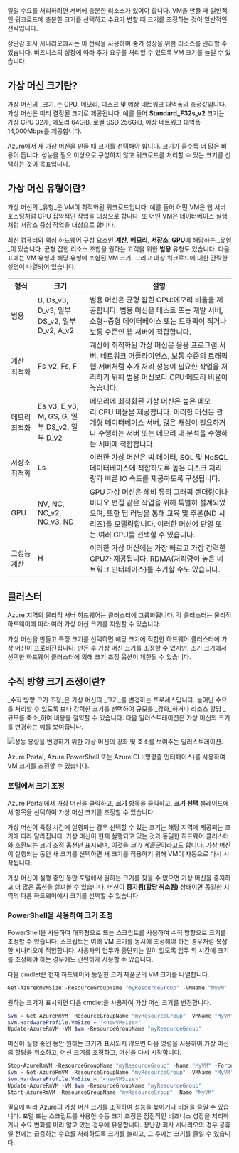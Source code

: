 일일 수요를 처리하려면 서버에 충분한 리소스가 있어야 합니다. VM을 만들 때 일반적인 워크로드에 충분한 크기를 선택하고 수요가 변할 때 크기를 조정하는 것이 일반적인 전략입니다.

장난감 회사 시나리오에서는 이 전략을 사용하여 중기 성장을 위한 리소스를 관리할 수 있습니다. 비즈니스의 성장에 따라 추가 요구를 처리할 수 있도록 VM 크기를 늘릴 수 있습니다.

## <a name="what-is-virtual-machine-size"></a>가상 머신 크기란?

가상 머신의 _크기_는 CPU, 메모리, 디스크 및 예상 네트워크 대역폭의 측정값입니다. 가상 머신은 미리 결정된 크기로 제공됩니다. 예를 들어 **Standard_F32s_v2** 크기는 가상 CPU 32개, 메모리 64GiB, 로컬 SSD 256GiB, 예상 네트워크 대역폭 14,000Mbps를 제공합니다.

Azure에서 새 가상 머신을 만들 때 크기를 선택해야 합니다. 크기가 클수록 더 많은 비용이 듭니다. 성능을 필요 이상으로 구성하지 않고 워크로드를 처리할 수 있는 크기를 선택하는 것이 목표입니다.

## <a name="what-is-virtual-machine-type"></a>가상 머신 유형이란?

가상 머신의 _유형_은 VM이 최적화된 워크로드입니다. 예를 들어 어떤 VM은 웹 서버 호스팅처럼 CPU 집약적인 작업을 대상으로 합니다. 또 어떤 VM은 데이터베이스 실행처럼 저장소 중심 작업을 대상으로 합니다.

최신 컴퓨터의 핵심 하드웨어 구성 요소인 **계산**, **메모리**, **저장소**, **GPU**에 해당하는 _유형_이 있습니다. 균형 잡힌 리소스 조합을 원하는 고객을 위한 **범용** 유형도 있습니다. 다음 표에는 VM 유형과 해당 유형에 포함된 VM 크기, 그리고 대상 워크로드에 대한 간략한 설명이 나열되어 있습니다.

|형식|크기|설명|
|---|---|---|
|범용|B, Ds_v3, D_v3, 일부 DS_v2, 일부 D_v2, A_v2|범용 머신은 균형 잡힌 CPU:메모리 비율을 제공합니다. 범용 머신은 테스트 또는 개발 서버, 소형~중형 데이터베이스 또는 트래픽이 적거나 보통 수준인 웹 서버에 적합합니다.|
|계산 최적화|Fs_v2, Fs, F|계산에 최적화된 가상 머신은 응용 프로그램 서버, 네트워크 어플라이언스, 보통 수준의 트래픽 웹 서버처럼 추가 처리 성능이 필요한 작업을 처리하기 위해 범용 머신보다 CPU:메모리 비율이 높습니다.|
|메모리 최적화|Es_v3, E_v3, M, GS, G, 일부 DS_v2, 일부 D_v2|메모리에 최적화된 가상 머신은 높은 메모리:CPU 비율을 제공합니다. 이러한 머신은 관계형 데이터베이스 서버, 많은 캐싱이 필요하거나 수행하는 서버 또는 메모리 내 분석을 수행하는 서버에 적합합니다.|
|저장소 최적화|Ls|이러한 가상 머신은 빅 데이터, SQL 및 NoSQL 데이터베이스에 적합하도록 높은 디스크 처리량과 빠른 IO 속도를 제공하도록 구성됩니다.|
|GPU|NV, NC, NC_v2, NC_v3, ND|GPU 가상 머신은 헤비 듀티 그래픽 렌더링이나 비디오 편집 같은 작업을 위해 특별히 설계되었으며, 또한 딥 러닝을 통해 교육 및 추론(ND 시리즈)을 모델링합니다. 이러한 머신에 단일 또는 여러 GPU를 선택할 수 있습니다.|
|고성능 계산|H|이러한 가상 머신에는 가장 빠르고 가장 강력한 CPU가 제공됩니다. RDMA(처리량이 높은 네트워크 인터페이스)를 추가할 수도 있습니다.|

## <a name="clusters"></a>클러스터

Azure 지역의 물리적 서버 하드웨어는 클러스터에 그룹화됩니다. 각 클러스터는 물리적 하드웨어에 따라 여러 가상 머신 크기를 지원할 수 있습니다.

가상 머신을 만들고 특정 크기를 선택하면 해당 크기에 적합한 하드웨어 클러스터에 가상 머신이 프로비전됩니다. 만든 후 가상 머신 크기를 조정할 수 있지만, 초기 크기에서 선택한 하드웨어 클러스터에 의해 크기 조정 옵션이 제한될 수 있습니다.

## <a name="what-is-vertical-scaling"></a>수직 방향 크기 조정이란?

_수직 방향 크기 조정_은 가상 머신의 _크기_를 변경하는 프로세스입니다. 늘어난 수요를 처리할 수 있도록 보다 강력한 크기를 선택하여 규모를 _강화_하거나 리소스 할당 _규모를 축소_하여 비용을 절약할 수 있습니다. 다음 일러스트레이션은 가상 머신의 크기를 변경하는 예를 보여줍니다.

![성능 용량을 변경하기 위한 가상 머신의 강화 및 축소를 보여주는 일러스트레이션.](../media/2-ScaleUpDown.png)

Azure Portal, Azure PowerShell 또는 Azure CLI(명령줄 인터페이스)를 사용하여 VM 크기를 조정할 수 있습니다.

### <a name="resize-in-the-portal"></a>포털에서 크기 조정

Azure Portal에서 가상 머신을 클릭하고, **크기** 항목을 클릭하고, **크기 선택** 블레이드에서 항목을 선택하여 가상 머신 크기를 조정할 수 있습니다. 

가상 머신이 특정 시간에 실행되는 경우 선택할 수 있는 크기는 해당 지역에 제공되는 크기에 따라 달라집니다. 가상 머신이 현재 실행되고 있는 것과 동일한 하드웨어 클러스터와 호환되는 크기 조정 옵션만 표시되며, 이것을 *크기 제품군*이라고도 합니다. 가상 머신이 실행되는 동안 새 크기를 선택하면 새 크기를 적용하기 위해 VM이 자동으로 다시 시작됩니다.

가상 머신이 실행 중인 동안 포털에서 원하는 크기를 찾을 수 없으면 가상 머신을 중지하고 더 많은 옵션을 살펴볼 수 있습니다. 머신이 **중지됨(할당 취소됨)** 상태이면 동일한 지역의 다른 하드웨어에서 크기를 선택할 수 있습니다.

### <a name="resize-with-powershell"></a>PowerShell을 사용하여 크기 조정

PowerShell을 사용하여 대화형으로 또는 스크립트를 사용하여 수직 방향으로 크기를 조정할 수 있습니다. 스크립트는 여러 VM 크기를 동시에 조정해야 하는 경우처럼 복잡한 시나리오에 적합합니다. 사용자의 업무가 중단되는 일이 없도록 업무 외 시간에 크기를 조정해야 하는 경우에도 간편하게 사용할 수 있습니다.

다음 cmdlet은 현재 하드웨어와 동일한 크기 제품군의 VM 크기를 나열합니다.

```PowerShell
Get-AzureRmVMSize -ResourceGroupName "myResourceGroup" -VMName "MyVM"
```

원하는 크기가 표시되면 다음 cmdlet을 사용하여 가상 머신 크기를 변경합니다.

```PowerShell
$vm = Get-AzureRmVM -ResourceGroupName "myResourceGroup" -VMName "MyVM"
$vm.HardwareProfile.VmSize = "<newVMsize>"
Update-AzureRmVM -VM $vm -ResourceGroupName "myResourceGroup"
```

머신이 실행 중인 동안 원하는 크기가 표시되지 않으면 다음 명령을 사용하여 가상 머신의 할당을 취소하고, 머신 크기를 조정하고, 머신을 다시 시작합니다.

```PowerShell
Stop-AzureRmVM -ResourceGroupName "myResourceGroup" -Name "MyVM" -Force
$vm = Get-AzureRmVM -ResourceGroupName "myResourceGroup" -VMName "MyVM"
$vm.HardwareProfile.VmSize = "<newVMSize>"
Update-AzureRmVM -VM $vm -ResourceGroupName "myResourceGroup"
Start-AzureRmVM -ResourceGroupName "myResourceGroup" -Name "MyVM"
```

필요에 따라 Azure의 가상 머신 크기를 조정하여 성능을 높이거나 비용을 줄일 수 있습니다. 포털 또는 스크립트를 사용한 수동 크기 조정은 점진적인 비즈니스 성장을 처리하거나 수요 변화를 미리 알고 있는 경우에 유용합니다. 장난감 회사 시나리오의 경우 공휴일 전에는 급증하는 수요를 처리하도록 크기를 늘리고, 그 후에는 크기를 줄일 수 있습니다.